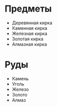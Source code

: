 # Предметы
- Деревянная кирка
- Каменная кирка
- Железная кирка
- Золотая кирка
- Алмазная кирка

# Руды
- Камень
- Уголь
- Железо
- Золото
- Алмаз

